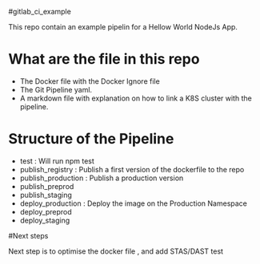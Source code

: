 #gitlab_ci_example

This repo contain an example pipelin for a Hellow World NodeJs App.

# What are the file in this repo

* The Docker file with the Docker Ignore file
* The Git Pipeline yaml.
* A markdown file with explanation on how to link a K8S cluster with the pipeline.

# Structure of the Pipeline

- test : Will run npm test
- publish_registry : Publish a first version of the dockerfile to the repo
- publish_production : Publish a production version
- publish_preprod
- publish_staging
- deploy_production : Deploy the image on the Production Namespace
- deploy_preprod
- deploy_staging

#Next steps

Next step is to optimise the docker file , and add STAS/DAST test
